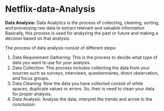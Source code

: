 # Netflix-data-Analysis
**Data Analysis:**
Data Analytics is the process of collecting, cleaning, sorting, and processing raw data to extract relevant and valuable information
Basically, this process is used for analyzing the past or future and making a decision based on that analysis.

The process of data analysis consist of different steps:
1) Data Requirement Gathering: This is the process to decide what type of data you want to use for your analysis.
2) Data Collection: This process includes collecting the data from your sources such as surveys, interviews, questionnaires, direct observation, and focus groups.
3) Data Cleaning: Now the data you have collected consist of white spaces, duplicate values or errors. So, their is need to clean your data for proper analysis.
4) Data Analysis: Analyse the data, interpret the trends and arrive to the conclusion.
